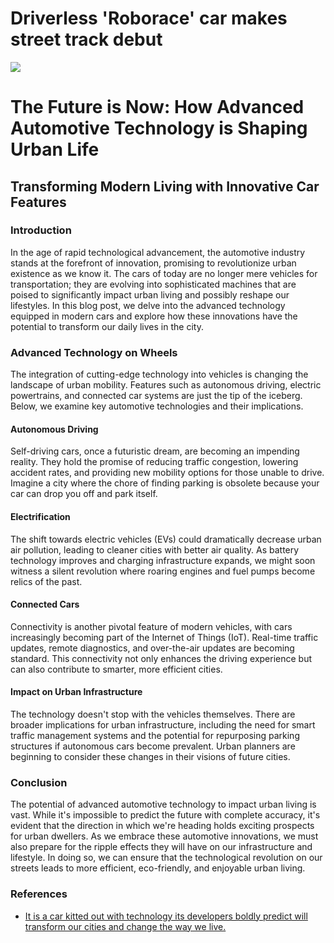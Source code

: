 # Driverless 'Roborace' car makes street track debut

![](https://oaidalleapiprodscus.blob.core.windows.net/private/org-gXPbBm0AsUo5a4CtQGiKlNGU/user-w6ZkVLVP9InJi6KkAr5kPeie/img-01ZBJ20KlS9EjeyEZPdnwrQ3.png?st=2023-11-17T22%3A45%3A33Z&se=2023-11-18T00%3A45%3A33Z&sp=r&sv=2021-08-06&sr=b&rscd=inline&rsct=image/png&skoid=6aaadede-4fb3-4698-a8f6-684d7786b067&sktid=a48cca56-e6da-484e-a814-9c849652bcb3&skt=2023-11-17T19%3A53%3A57Z&ske=2023-11-18T19%3A53%3A57Z&sks=b&skv=2021-08-06&sig=LzUNpR6EcwQxnriyRsz7MSVerK9YcWwlTZxHrgsBb4A%3D)

# The Future is Now: How Advanced Automotive Technology is Shaping Urban Life

## Transforming Modern Living with Innovative Car Features

### Introduction

In the age of rapid technological advancement, the automotive industry stands at the forefront of innovation, promising to revolutionize urban existence as we know it. The cars of today are no longer mere vehicles for transportation; they are evolving into sophisticated machines that are poised to significantly impact urban living and possibly reshape our lifestyles. In this blog post, we delve into the advanced technology equipped in modern cars and explore how these innovations have the potential to transform our daily lives in the city.

### Advanced Technology on Wheels

The integration of cutting-edge technology into vehicles is changing the landscape of urban mobility. Features such as autonomous driving, electric powertrains, and connected car systems are just the tip of the iceberg. Below, we examine key automotive technologies and their implications.

#### Autonomous Driving

Self-driving cars, once a futuristic dream, are becoming an impending reality. They hold the promise of reducing traffic congestion, lowering accident rates, and providing new mobility options for those unable to drive. Imagine a city where the chore of finding parking is obsolete because your car can drop you off and park itself.

#### Electrification

The shift towards electric vehicles (EVs) could dramatically decrease urban air pollution, leading to cleaner cities with better air quality. As battery technology improves and charging infrastructure expands, we might soon witness a silent revolution where roaring engines and fuel pumps become relics of the past.

#### Connected Cars

Connectivity is another pivotal feature of modern vehicles, with cars increasingly becoming part of the Internet of Things (IoT). Real-time traffic updates, remote diagnostics, and over-the-air updates are becoming standard. This connectivity not only enhances the driving experience but can also contribute to smarter, more efficient cities.

#### Impact on Urban Infrastructure

The technology doesn't stop with the vehicles themselves. There are broader implications for urban infrastructure, including the need for smart traffic management systems and the potential for repurposing parking structures if autonomous cars become prevalent. Urban planners are beginning to consider these changes in their visions of future cities.

### Conclusion

The potential of advanced automotive technology to impact urban living is vast. While it's impossible to predict the future with complete accuracy, it's evident that the direction in which we're heading holds exciting prospects for urban dwellers. As we embrace these automotive innovations, we must also prepare for the ripple effects they will have on our infrastructure and lifestyle. In doing so, we can ensure that the technological revolution on our streets leads to more efficient, eco-friendly, and enjoyable urban living.

### References

* [It is a car kitted out with technology its developers boldly predict will transform our cities and change the way we live.](http://www.cnn.com/2016/11/18/motorsport/roborace-marrakech-cop22-formula-e/index.html?eref=rss%5Ftech)